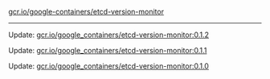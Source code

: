 [gcr.io/google-containers/etcd-version-monitor](https://hub.docker.com/r/cruse/etcd-version-monitor/tags/) 

----
Update: [gcr.io/google_containers/etcd-version-monitor:0.1.2](https://hub.docker.com/r/cruse/etcd-version-monitor/tags/)

Update: [gcr.io/google_containers/etcd-version-monitor:0.1.1](https://hub.docker.com/r/cruse/etcd-version-monitor/tags/)

Update: [gcr.io/google_containers/etcd-version-monitor:0.1.0](https://hub.docker.com/r/cruse/etcd-version-monitor/tags/)

